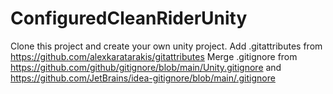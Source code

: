 # ConfiguredCleanRiderUnity
Clone this project and create your own unity project.
Add .gitattributes from https://github.com/alexkaratarakis/gitattributes
Merge .gitignore from https://github.com/github/gitignore/blob/main/Unity.gitignore and https://github.com/JetBrains/idea-gitignore/blob/main/.gitignore
